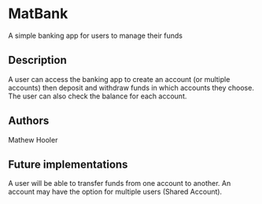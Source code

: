 # MatBank

A simple banking app for users to manage their funds

## Description

A user can access the banking app to create an account (or multiple accounts) then deposit and withdraw funds in which accounts they choose.
The user can also check the balance for each account.

## Authors

Mathew Hooler


## Future implementations

A user will be able to transfer funds from one account to another.
An account may have the option for multiple users (Shared Account).





